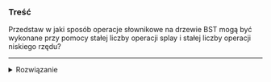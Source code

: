 ### Treść
Przedstaw w jaki sposób operacje słownikowe na drzewie BST mogą być wykonane przy pomocy stałej liczby operacji splay i stałej liczby operacji niskiego rzędu?

------
<details><summary>Rozwiązanie</summary>
    
`find(x)` - wystarczy wykonać operację splay na `x` a potem pobrać jego wartość z korzenia
`insert(x)` - wykonujemy operację `splay(x)`, która znajduje najbliższą wartość aktualnie przetrzymywaną w słowniku dla `x` którą nazwiemy `y`. W tym momencie `y` jest rootem.
Teraz mamy dwa przypadki do rozważenia:
* Jeśli `x` > `y` to `x.right = y.right` oraz `x.left = y`, gdzie `.right` i `.left` to odpowiednio lewy i prawy syn danego wierzchołka.
<p>
    

